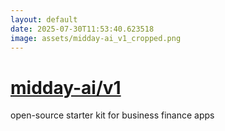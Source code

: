 ```yaml
---
layout: default
date: 2025-07-30T11:53:40.623518
image: assets/midday-ai_v1_cropped.png
---
```


# [midday-ai/v1](https://github.com/midday-ai/v1)

open-source starter kit for business finance apps

